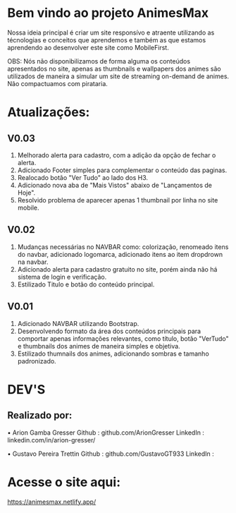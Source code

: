 # Bem vindo ao projeto AnimesMax

Nossa ideia principal é criar um site responsívo e atraente utilizando as técnologias e conceitos que aprendemos e também as que estamos aprendendo ao desenvolver este síte como MobileFirst.

OBS: Nós não disponibilizamos de forma alguma os conteúdos apresentados no site, apenas as thumbnails e wallpapers dos animes são utilizados de maneira a simular um site de streaming on-demand de animes. Não compactuamos com pirataria.

# Atualizações:

## V0.03

1. Melhorado alerta para cadastro, com a adição da opção de fechar o alerta.
2. Adicionado Footer simples para complementar o conteúdo das paginas.
3. Realocado botão "Ver Tudo" ao lado dos H3.
4. Adicionado nova aba de "Mais Vistos" abaixo de "Lançamentos de Hoje".
5. Resolvido problema de aparecer apenas 1 thumbnail por linha no site mobile.

## V0.02

1. Mudanças necessárias no NAVBAR como: colorização, renomeado itens do navbar, adicionado logomarca, adicionado itens ao item dropdrown na navbar.
2. Adicionado alerta para cadastro gratuito no site, porém ainda não há sistema de login e verificação.
3. Estilizado Titulo e botão do conteúdo principal.

## V0.01

1. Adicionado NAVBAR utilizando Bootstrap.
2. Desenvolvendo formato da área dos conteúdos principais para comportar apenas informações relevantes, como título, botão "VerTudo" e thumbnails dos animes de maneira simples e objetiva.
3. Estilizado thumnails dos animes, adicionando sombras e tamanho padronizado.

# DEV'S

## Realizado por:

• Arion Gamba Gresser
Github : github.com/ArionGresser
LinkedIn : linkedin.com/in/arion-gresser/

• Gustavo Pereira Trettin
Github : github.com/GustavoGT933
LinkedIn :

# Acesse o site aqui:

https://animesmax.netlify.app/
